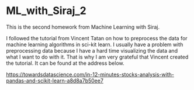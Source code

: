 # ML_with_Siraj_2
This is the second homework from Machine Learning with Siraj.

I followed the tutorial from Vincent Tatan on how to preprocess the data for machine learning algorithms in sci-kit learn.
I usually have a problem with preprocessing data because I have a hard time visualizing the data and what I want to do with it.
That is why I am very grateful that Vincent created the tutorial.  It can be found at the address below.

https://towardsdatascience.com/in-12-minutes-stocks-analysis-with-pandas-and-scikit-learn-a8d8a7b50ee7
